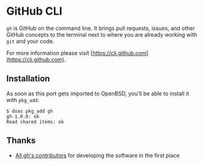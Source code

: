 # GitHub CLI

`gh` is GitHub on the command line. It brings pull requests, issues, and other GitHub concepts to the terminal next to where you are already working with `git` and your code.

For more information please visit [https://cli.github.com](https://cli.github.com).

## Installation

As soon as this port gets imported to OpenBSD, you'll be able to install it with `pkg_add`:

```shell
$ doas pkg_add gh
gh-1.0.0: ok
Read shared items: ok
```

## Thanks

* [All gh's contributors](https://github.com/cli/cli/graphs/contributors) for developing the software in the first place
